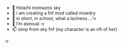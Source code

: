 - 👋 Hola/hi momazos sky
- 👀 i am creating a fnf mod called misedry
- 🌱 in short, in school, what a laziness...:'v
- 💞️ I’m asexual :v
- 📫 simp from sky fnf (my character is an nft of her)

:v
